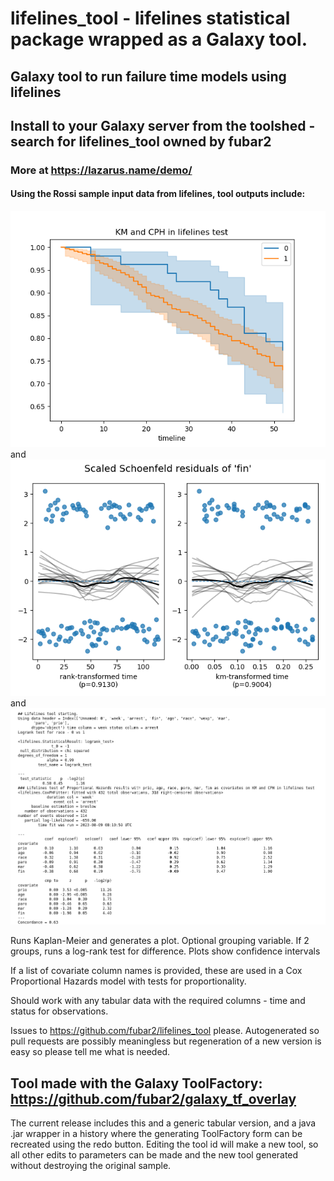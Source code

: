 # lifelines_tool - lifelines statistical package wrapped as a Galaxy tool.

## Galaxy tool to run failure time models using lifelines

## Install to your Galaxy server from the toolshed - search for lifelines_tool owned by fubar2

### More at https://lazarus.name/demo/

#### Using the Rossi sample input data from lifelines, tool outputs include:

![KM plot sample](lifelines_rossi_km.png)
and
![KM plot sample](lifelines_rossi_schoenfeld.png)
and
![KM plot sample](lifelines_report.png)


Runs Kaplan-Meier and generates a plot. Optional grouping variable.
If 2 groups, runs a log-rank test for difference.
Plots show confidence intervals

If a list of covariate column names is provided, these are used in a
Cox Proportional Hazards model with tests for proportionality.

Should work with any tabular data with the required columns - time and status for observations.

Issues to https://github.com/fubar2/lifelines_tool please.
Autogenerated so pull requests are possibly meaningless but regeneration of a new version is easy so please tell me what is needed.

## Tool made with the Galaxy ToolFactory: https://github.com/fubar2/galaxy_tf_overlay
The current release includes this and a generic tabular version, and a java .jar wrapper in a history where the generating
ToolFactory form can be recreated using the redo button. Editing the tool id will make a new tool, so all other edits to parameters can be
made and the new tool generated without destroying the original sample.



